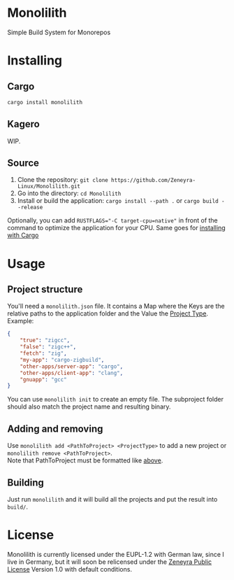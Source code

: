 # Monolilith
Simple Build System for Monorepos

# Installing
## Cargo
```sh
cargo install monolilith
```

## Kagero
WIP.

## Source
1. Clone the repository: `git clone https://github.com/Zeneyra-Linux/Monolilith.git`
2. Go into the directory: `cd Monolilith`
3. Install or build the application: `cargo install --path .` or `cargo build --release`

Optionally, you can add `RUSTFLAGS="-C target-cpu=native"` in front of the command to optimize the application for your CPU. Same goes for [installing with Cargo](#cargo)

# Usage
## Project structure
You'll need a `monolilith.json` file. It contains a Map where the Keys are the relative paths to the application folder and the Value the [Project Type](https://github.com/Zeneyra-Linux/Monolilith/wiki/Project-Types).  
Example:
```json
{
    "true": "zigcc",
    "false": "zigc++",
    "fetch": "zig",
    "my-app": "cargo-zigbuild",
    "other-apps/server-app": "cargo",
    "other-apps/client-app": "clang",
    "gnuapp": "gcc"
}
```
You can use `monolilith init` to create an empty file. The subproject folder should also match the project name and resulting binary.

## Adding and removing
Use `monolilith add <PathToProject> <ProjectType>` to add a new project or `monolilith remove <PathToProject>`.  
Note that PathToProject must be formatted like [above](#project-structure).

## Building
Just run `monolilith` and it will build all the projects and put the result into `build/`.

# License
Monolilith is currently licensed under the EUPL-1.2 with German law, since I live in Germany, but it will soon be relicensed under the [Zeneyra Public License](https://github.com/Zeneyra-Linux/Monolilith) Version 1.0 with default conditions.